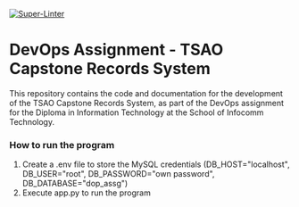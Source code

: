[![Super-Linter](https://github.com/DevOps2023TeamD/TeamD_Assignment/actions/workflows/CPullRequest.yml/badge.svg)](https://github.com/marketplace/actions/super-linter)

# DevOps Assignment - TSAO Capstone Records System
This repository contains the code and documentation for the development of the TSAO Capstone Records System, as part of the DevOps assignment for the Diploma in Information Technology at the School of Infocomm Technology.

### How to run the program
1. Create a .env file to store the MySQL credentials (DB_HOST="localhost", DB_USER="root", DB_PASSWORD="own password", DB_DATABASE="dop_assg")
2. Execute app.py to run the program
